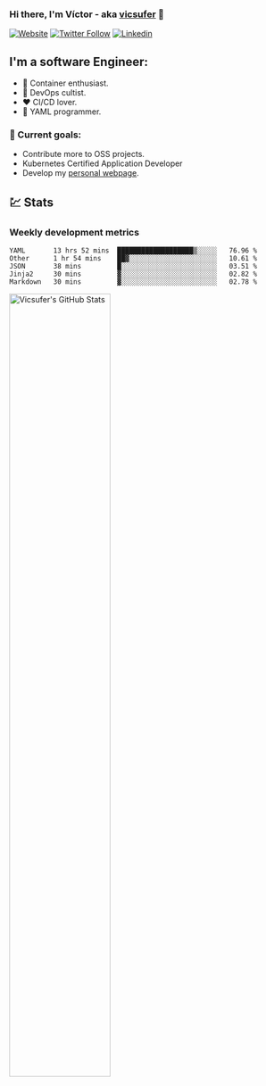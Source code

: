 ### Hi there, I'm Víctor - aka [vicsufer][website] 👋

[![Website](https://img.shields.io/website?label=vicsufer.dev&style=for-the-badge&url=https%3A%2F%2Fvicsufer.dev)](https://vicsufer.dev)
[![Twitter Follow](https://img.shields.io/twitter/follow/vicsufer?color=1DA1F2&logo=twitter&style=for-the-badge)](https://twitter.com/intent/follow?original_referer=https%3A%2F%2Fgithub.com%2Fvicsufer&screen_name=vicsufer)
[![Linkedin](https://img.shields.io/badge/linkedin-%230077B5.svg?&style=for-the-badge&logo=linkedin&logoColor=white)](https://linkedin.com/in/vicsufer)

  
## I'm a software Engineer:
- :whale: Container enthusiast.
- :memo: DevOps cultist.
- :heart: CI/CD lover.
- :clown_face: YAML programmer.

### :dart: Current goals:
- Contribute more to OSS projects.
- Kubernetes Certified Application Developer
- Develop my [personal webpage][website].

## :chart: Stats
### Weekly development metrics 
<!--START_SECTION:waka-->
```text
YAML       13 hrs 52 mins  ███████████████████▒░░░░░   76.96 % 
Other      1 hr 54 mins    ██▓░░░░░░░░░░░░░░░░░░░░░░   10.61 % 
JSON       38 mins         █░░░░░░░░░░░░░░░░░░░░░░░░   03.51 % 
Jinja2     30 mins         ▓░░░░░░░░░░░░░░░░░░░░░░░░   02.82 % 
Markdown   30 mins         ▓░░░░░░░░░░░░░░░░░░░░░░░░   02.78 % 
```
<!--END_SECTION:waka-->

<img width="60%" align="left" alt="Vicsufer's GitHub Stats" src="https://github-readme-stats.codestackr.vercel.app/api?username=vicsufer&show_icons=true&hide_border=true" />




[website]: https://vicsufer.dev
[twitter]: https://twitter.com/vicsufer
[linkedin]: https://linkedin.com/in/vicsufer
